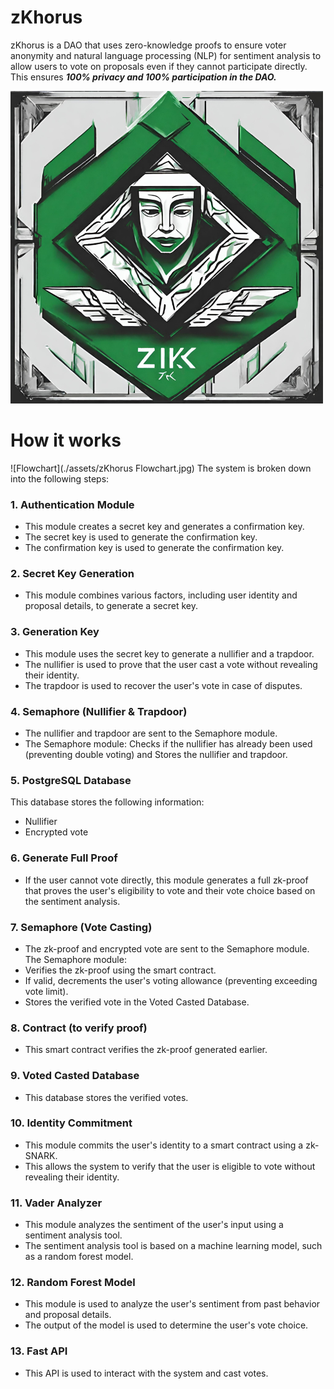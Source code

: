 # zKhorus

zKhorus is a DAO that uses zero-knowledge proofs to ensure voter anonymity and natural language processing (NLP) for sentiment analysis to allow users to vote on proposals even if they cannot participate directly. This ensures ***100% privacy and 100% participation in the DAO.***

![Logo](./assets/zKhorus-logo01.png)

# How it works
![Flowchart](./assets/zKhorus Flowchart.jpg)
The system is broken down into the following steps:

### 1. Authentication Module

- This module creates a secret key and generates a confirmation key.
- The secret key is used to generate the confirmation key.
- The confirmation key is used to generate the confirmation key.

### 2. Secret Key Generation

- This module combines various factors, including user identity and proposal details, to generate a secret key.

### 3. Generation Key

- This module uses the secret key to generate a nullifier and a trapdoor.
- The nullifier is used to prove that the user cast a vote without revealing their identity.
- The trapdoor is used to recover the user's vote in case of disputes.

### 4. Semaphore (Nullifier & Trapdoor)

- The nullifier and trapdoor are sent to the Semaphore module.
- The Semaphore module: Checks if the nullifier has already been used (preventing double voting) and Stores the nullifier and trapdoor.

### 5. PostgreSQL Database
This database stores the following information:
- Nullifier
- Encrypted vote

### 6. Generate Full Proof
- If the user cannot vote directly, this module generates a full zk-proof that proves the user's eligibility to vote and their vote choice based on the sentiment analysis. 
### 7. Semaphore (Vote Casting)

- The zk-proof and encrypted vote are sent to the Semaphore module.
The Semaphore module:
- Verifies the zk-proof using the smart contract.
- If valid, decrements the user's voting allowance (preventing exceeding vote limit).
- Stores the verified vote in the Voted Casted Database.

### 8. Contract (to verify proof)

- This smart contract verifies the zk-proof generated earlier.

### 9. Voted Casted Database

- This database stores the verified votes.

### 10. Identity Commitment

- This module commits the user's identity to a smart contract using a zk-SNARK.
- This allows the system to verify that the user is eligible to vote without revealing their identity.

### 11. Vader Analyzer

- This module analyzes the sentiment of the user's input using a sentiment analysis tool.
- The sentiment analysis tool is based on a machine learning model, such as a random forest model.
  
### 12. Random Forest Model

- This module is used to analyze the user's sentiment from past behavior and proposal details.
- The output of the model is used to determine the user's vote choice.

### 13. Fast API

- This API is used to interact with the system and cast votes.
